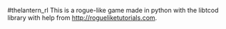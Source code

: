 #thelantern_rl
This is a rogue-like game made in python with the libtcod library with help from http://rogueliketutorials.com.
